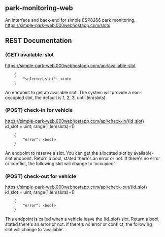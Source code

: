 ## park-monitoring-web
An interface and back-end for simple ESP8266 park monitoring. <br>
https://simple-park-web.000webhostapp.com/slots

## REST Documentation
### (GET) available-slot
https://simple-park-web.000webhostapp.com/api/available-slot
```
    {
        "selected_slot": <int>
    }
```
An endpoint to get an available slot. The system will provide a non-occupied slot, the default is 1, 2, 3, until len(slots). 

### (POST) check-in for vehicle
https://simple-park-web.000webhostapp.com/api/check-in/{id_slot} <br>
id_slot = uint; range(1,len(slots)+1)
```
    {
        "error": <bool>
    }
```
An endpoint to reserve a slot. You can get the allocated slot by available-slot endpoint. Return a bool, stated there's an error or not.
If there's no error or conflict, the following slot will change to 'occupied'.


### (POST) check-out for vehicle
https://simple-park-web.000webhostapp.com/api/check-out/{id_slot} <br>
id_slot = uint; range(1,len(slots)+1)
```
    {
        "error": <bool>
    }
```
This endpoint is called when a vehicle leave the {id_slot} slot. Return a bool, stated there's an error or not.
If there's no error or conflict, the following slot will change to 'available'.
